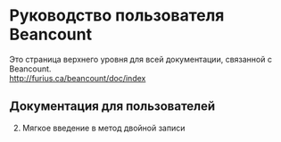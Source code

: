 # Руководство пользователя Beancount
Это страница верхнего уровня для всей документации, связанной с Beancount.
<br> http://furius.ca/beancount/doc/index

## Документация для пользователей
2. Мягкое введение в метод двойной записи

